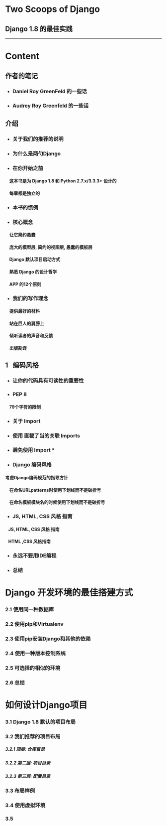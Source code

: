 # Two Scoops of Django 
## Django 1.8 的最佳实践
 
--------------------------
# Content
 

## 作者的笔记

- ### Daniel Roy GreenFeld 的一些话
- ### Audrey Roy Greenfeld 的一些话

## 介绍

- ### 关于我们的推荐的说明
- ### 为什么是两勺Django
- ### 在你开始之前
#### &nbsp;&nbsp;&nbsp; 这本书是为 Django 1.8 和 Python 2.7.x/3.3.3+ 设计的
#### &nbsp;&nbsp;&nbsp; 每章都是独立的

- ### 本书的惯例
- ### 核心概念
#### &nbsp;&nbsp;&nbsp; 让它简约愚蠢
#### &nbsp;&nbsp;&nbsp; 庞大的模型层, 简约的视图层, 愚蠢的模板层
#### &nbsp;&nbsp;&nbsp; Django 默认项目启动方式
#### &nbsp;&nbsp;&nbsp; 熟悉 Django 的设计哲学
#### &nbsp;&nbsp;&nbsp; APP 的12个原则

- ### 我们的写作理念
#### &nbsp;&nbsp;&nbsp; 提供最好的材料
#### &nbsp;&nbsp;&nbsp; 站在巨人的肩膀上
#### &nbsp;&nbsp;&nbsp; 倾听读者的声音和反馈
#### &nbsp;&nbsp;&nbsp; 出版勘误

## 1 &nbsp; 编码风格
- ###  让你的代码具有可读性的重要性
- ###  PEP 8
#### &nbsp;&nbsp;&nbsp; 79个字符的限制
- ### 关于 Import
- ### 使用 直截了当的关联 Imports
- ### 避免使用 Import *
- ### Django 编码风格
####  考虑Django编码规范的指导方针
#### &nbsp;&nbsp;&nbsp; 在命名URLpatterns时使用下划线而不是破折号
#### &nbsp;&nbsp;&nbsp; 在命名模板模块名的时候使用下划线而不是破折号
- ### JS, HTML, CSS 风格 指南
#### &nbsp;&nbsp;&nbsp;JS, HTML, CSS 风格 指南
#### &nbsp;&nbsp;&nbsp;HTML ,CSS 风格指南
- ### 永远不要用IDE编程
- ### 总结

# Django 开发环境的最佳搭建方式
### 2.1 使用同一种数据库
### 2.2 使用pip和Virtualenv
### 2.3 使用pip安装Django和其他的依赖
### 2.4 使用一种版本控制系统
### 2.5 可选择的相似的环境
### 2.6 总结


# 如何设计Django项目
### 3.1 Django 1.8 默认的项目布局
### 3.2 我们推荐的项目布局
##### 3.2.1 顶层: 仓库目录
##### 3.2.2 第二层: 项目目录
##### 3.2.3 第三层: 配置目录
### 3.3 布局样例
### 3.4 使用虚拟环境
### 3.5 
